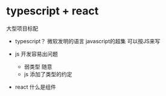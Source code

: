 # typescript + react
大型项目标配

- typescript？
   微软发明的语言
   javascript的超集
   可以按JS来写

- js 开发容易出问题
  - 弱类型 随意
  - js 添加了类型的约定

- react 什么是组件
